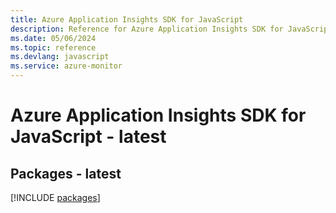 ```yaml
---
title: Azure Application Insights SDK for JavaScript
description: Reference for Azure Application Insights SDK for JavaScript
ms.date: 05/06/2024
ms.topic: reference
ms.devlang: javascript
ms.service: azure-monitor
---
```

# Azure Application Insights SDK for JavaScript - latest
## Packages - latest
[!INCLUDE [packages](application-insights-index.md)]